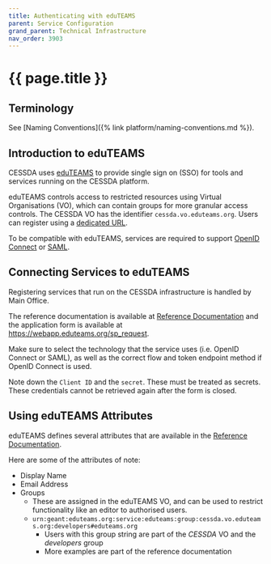 ```yaml
---
title: Authenticating with eduTEAMS
parent: Service Configuration
grand_parent: Technical Infrastructure
nav_order: 3903
---
```


# {{ page.title }}

## Terminology

See [Naming Conventions]({% link platform/naming-conventions.md %}).

## Introduction to eduTEAMS

CESSDA uses [eduTEAMS](https://eduteams.org/) to provide single sign on (SSO) for tools and services running on the CESSDA platform.

eduTEAMS controls access to restricted resources using Virtual Organisations (VO),
which can contain groups for more granular access controls. The CESSDA VO has the identifier `cessda.vo.eduteams.org`.
Users can register using a [dedicated URL](https://mms.eduteams.org/registrar/?vo=eduTEAMS&targetexisting=%3Fvo%3Dcessda.vo.eduteams.org&targetnew=%3Fvo%3Dcessda.vo.eduteams.org&targetextended=%3Fvo%3Dcessda.vo.eduteams.org).

To be compatible with eduTEAMS, services are required to support [OpenID Connect](https://openid.net/connect/) or
[SAML](https://docs.oasis-open.org/security/saml/Post2.0/sstc-saml-tech-overview-2.0.html).

## Connecting Services to eduTEAMS

Registering services that run on the CESSDA infrastructure is handled by Main Office.

The reference documentation is available at [Reference Documentation](https://wiki.geant.org/display/eduTEAMS/Registering+services+on+the+eduTEAMS+Service)
and the application form is available at <https://webapp.eduteams.org/sp_request>.

Make sure to select the technology that the service uses (i.e. OpenID Connect or SAML),
as well as the correct flow and token endpoint method if OpenID Connect is used.

Note down the `Client ID` and the `secret`. These must be treated as secrets.
These credentials cannot be retrieved again after the form is closed.
<!--Link to the secrets documentation when this is written-->

## Using eduTEAMS Attributes

eduTEAMS defines several attributes that are available in the [Reference Documentation](https://wiki.geant.org/display/eduTEAMS/Attributes+available+to+Relying+Parties).

Here are some of the attributes of note:

* Display Name
* Email Address
* Groups
  * These are assigned in the eduTEAMS VO, and can be used to restrict functionality like an editor to authorised users.
  * `urn:geant:eduteams.org:service:eduteams:group:cessda.vo.eduteams.org:developers#eduteams.org`
    * Users with this group string are part of the *CESSDA* VO and the *developers* group
    * More examples are part of the reference documentation
